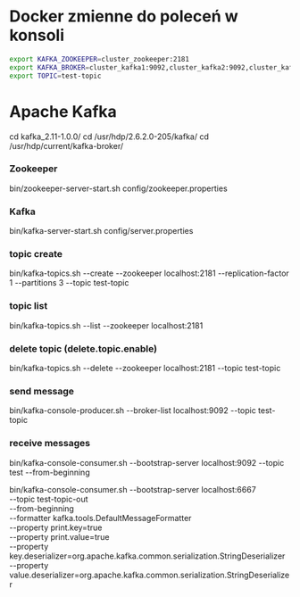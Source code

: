 
# Docker zmienne do poleceń w konsoli

~~~bash
export KAFKA_ZOOKEEPER=cluster_zookeeper:2181
export KAFKA_BROKER=cluster_kafka1:9092,cluster_kafka2:9092,cluster_kafka3:9092
export TOPIC=test-topic
~~~


# Apache Kafka

cd kafka_2.11-1.0.0/
cd /usr/hdp/2.6.2.0-205/kafka/
cd /usr/hdp/current/kafka-broker/

### Zookeeper
bin/zookeeper-server-start.sh config/zookeeper.properties

### Kafka
bin/kafka-server-start.sh config/server.properties




### topic create
bin/kafka-topics.sh --create --zookeeper localhost:2181 --replication-factor 1 --partitions 3 --topic test-topic

### topic list
bin/kafka-topics.sh --list --zookeeper localhost:2181

### delete topic (delete.topic.enable)
bin/kafka-topics.sh --delete  --zookeeper localhost:2181  --topic test-topic





### send message
bin/kafka-console-producer.sh --broker-list localhost:9092 --topic test-topic

### receive messages
bin/kafka-console-consumer.sh --bootstrap-server localhost:9092 --topic test --from-beginning

bin/kafka-console-consumer.sh --bootstrap-server localhost:6667 \
    --topic test-topic-out \
    --from-beginning \
    --formatter kafka.tools.DefaultMessageFormatter \
    --property print.key=true \
    --property print.value=true \
    --property key.deserializer=org.apache.kafka.common.serialization.StringDeserializer \
    --property value.deserializer=org.apache.kafka.common.serialization.StringDeserializer
